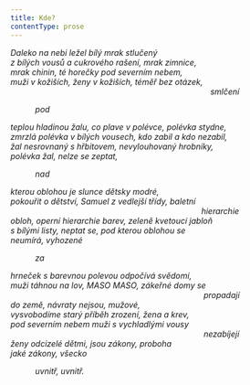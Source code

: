 ```yaml
---
title: Kde?
contentType: prose
---
```


_Daleko na nebi ležel bílý mrak stlučený  
z bílých vousů a cukrového rašení, mrak zimnice,  
mrak chinin, té horečky pod severním nebem,  
muži v kožiších, ženy v kožiších, téměř bez otázek,  
                                                                                         smlčení_

           _pod_

_teplou hladinou žalu, co plave v polévce, polévka stydne,  
zmrzlá polévka v bílých vousech, kdo zabil a kdo nezabil,  
žal nesrovnaný s hřbitovem, nevylouhovaný hrobníky,  
polévka žal, nelze se zeptat,_

           _nad_

_kterou oblohou je slunce dětsky modré,  
pokouřit o dětství, Samuel z vedlejší třídy, baletní  
                                                                                     hierarchie  
obloh, operní hierarchie barev, zeleně kvetoucí jabloň  
s bílými listy, neptat se, pod kterou oblohou se  
neumírá, vyhozené_

           _za_

_hrneček s barevnou polevou odpočívá svědomí,  
muži táhnou na lov, MASO MASO, zákeřné domy se  
                                                                                      propadají  
do země, návraty nejsou, mužové,  
vysvobodíme starý příběh zrození, žena a krev,  
pod severním nebem muži s vychladlými vousy  
                                                                                      nezabíjejí  
ženy odcizelé dětmi, jsou zákony, proboha  
jaké zákony, všecko_

           _uvnitř, uvnitř._
